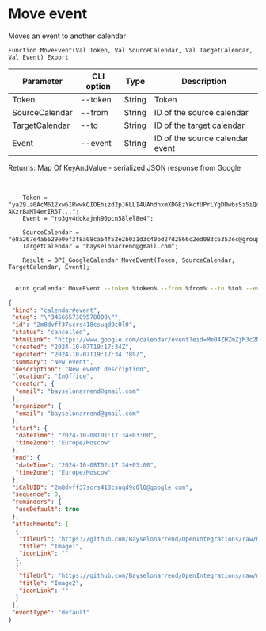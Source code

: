 ﻿---
sidebar_position: 5
---

# Move event
 Moves an event to another calendar



`Function MoveEvent(Val Token, Val SourceCalendar, Val TargetCalendar, Val Event) Export`

  | Parameter | CLI option | Type | Description |
  |-|-|-|-|
  | Token | --token | String | Token |
  | SourceCalendar | --from | String | ID of the source calendar |
  | TargetCalendar | --to | String | ID of the target calendar |
  | Event | --event | String | ID of the source calendar event |

  
  Returns:  Map Of KeyAndValue - serialized JSON response from Google

<br/>




```bsl title="Code example"
    Token = "ya29.a0AcM612xw6IRwwkQIOEhizd2pJ6LLI4UAhdhxmXDGEzYkcfUPrLYgDDwbsSi5iQdc78WPs_1_Qor5KipuV6mAIvr6z-AKzrBaMT4erIR5T...";
    Event = "ro3gv4dokajnh90pcn58lel8e4";

    SourceCalendar = "e8a267e4a6629e0ef3f8a08ca54f52e2b031d3c40bd27d2866c2ed083c6353ec@group.calendar.google.com";
    TargetCalendar = "bayselonarrend@gmail.com";

    Result = OPI_GoogleCalendar.MoveEvent(Token, SourceCalendar, TargetCalendar, Event);
```



```sh title="CLI command example"
    
  oint gcalendar MoveEvent --token %token% --from %from% --to %to% --event %event%

```

```json title="Result"
{
 "kind": "calendar#event",
 "etag": "\"3456657309578000\"",
 "id": "2m8dvff37scrs418csuqd9c0l0",
 "status": "cancelled",
 "htmlLink": "https://www.google.com/calendar/event?eid=Mm04ZHZmZjM3c2NyczQxOGNzdXFkOWMwbDAgYjA5MTYxMDAyM2EyOWM0NzY5ZGI3NjUyZmNiN2E1YTMyNTRmNGQ2NjdiZWJkNTBmOTZmMGY0NWY2NTE3NzIzYkBn",
 "created": "2024-10-07T19:17:34Z",
 "updated": "2024-10-07T19:17:34.789Z",
 "summary": "New event",
 "description": "New event description",
 "location": "InOffice",
 "creator": {
  "email": "bayselonarrend@gmail.com"
 },
 "organizer": {
  "email": "bayselonarrend@gmail.com"
 },
 "start": {
  "dateTime": "2024-10-08T01:17:34+03:00",
  "timeZone": "Europe/Moscow"
 },
 "end": {
  "dateTime": "2024-10-08T02:17:34+03:00",
  "timeZone": "Europe/Moscow"
 },
 "iCalUID": "2m8dvff37scrs418csuqd9c0l0@google.com",
 "sequence": 0,
 "reminders": {
  "useDefault": true
 },
 "attachments": [
  {
   "fileUrl": "https://github.com/Bayselonarrend/OpenIntegrations/raw/main/service/test_data/picture.jpg",
   "title": "Image1",
   "iconLink": ""
  },
  {
   "fileUrl": "https://github.com/Bayselonarrend/OpenIntegrations/raw/main/service/test_data/picture2.jpg",
   "title": "Image2",
   "iconLink": ""
  }
 ],
 "eventType": "default"
}
```
